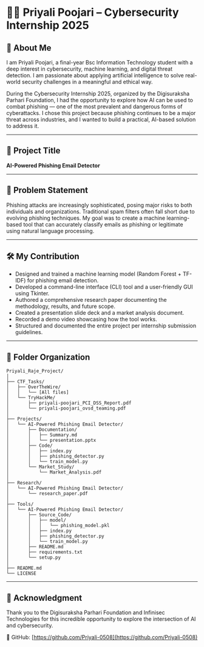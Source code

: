 # 👩‍💻 Priyali Poojari – Cybersecurity Internship 2025

## 👋 About Me

I am Priyali Poojari, a final-year Bsc Information Technology student with a deep interest in cybersecurity, machine learning, and digital threat detection. I am passionate about applying artificial intelligence to solve real-world security challenges in a meaningful and ethical way.

During the Cybersecurity Internship 2025, organized by the Digisuraksha Parhari Foundation, I had the opportunity to explore how AI can be used to combat phishing — one of the most prevalent and dangerous forms of cyberattacks. I chose this project because phishing continues to be a major threat across industries, and I wanted to build a practical, AI-based solution to address it.

---

## 📌 Project Title
**AI-Powered Phishing Email Detector**

---

## 🧠 Problem Statement

Phishing attacks are increasingly sophisticated, posing major risks to both individuals and organizations. Traditional spam filters often fall short due to evolving phishing techniques. My goal was to create a machine learning-based tool that can accurately classify emails as phishing or legitimate using natural language processing.

---

## 🛠️ My Contribution

- Designed and trained a machine learning model (Random Forest + TF-IDF) for phishing email detection.
- Developed a command-line interface (CLI) tool and a user-friendly GUI using Tkinter.
- Authored a comprehensive research paper documenting the methodology, results, and future scope.
- Created a presentation slide deck and a market analysis document.
- Recorded a demo video showcasing how the tool works.
- Structured and documented the entire project per internship submission guidelines.

---

## 📁 Folder Organization

```
Priyali_Raje_Project/
│
├── CTF_Tasks/
│   ├── OverTheWire/
│   │   └── [All files]
│   └── TryHackMe/
│       ├── priyali-poojari_PCI_DSS_Report.pdf
│       └── priyali-poojari_ovsd_teaming.pdf
│
├── Projects/
│   └── AI-Powered Phishing Email Detector/
│       ├── Documentation/
│       │   ├── Summary.md
│       │   └── presentation.pptx
│       ├── Code/
│       │   ├── index.py
│       │   ├── phishing_detector.py
│       │   └── train_model.py
│       └── Market_Study/
│           └── Market_Analysis.pdf
│
├── Research/
│   └── AI-Powered Phishing Email Detector/
│       └── research_paper.pdf
│
├── Tools/
│   └── AI-Powered Phishing Email Detector/
│       ├── Source_Code/
│       │   ├── model/
│       │   │   └── phishing_model.pkl
│       │   ├── index.py
│       │   ├── phishing_detector.py
│       │   └── train_model.py
│       ├── README.md
│       ├── requirements.txt
│       └── setup.py
│
├── README.md
└── LICENSE

```

---

## 🙌 Acknowledgment

Thank you to the Digisuraksha Parhari Foundation and Infinisec Technologies for this incredible opportunity to explore the intersection of AI and cybersecurity.

🔗 GitHub: [https://github.com/Priyali-0508](https://github.com/Priyali-0508)



